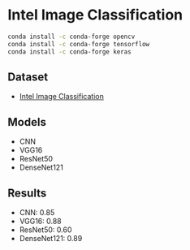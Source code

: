 # Intel Image Classification
```bash
conda install -c conda-forge opencv
conda install -c conda-forge tensorflow
conda install -c conda-forge keras
```

## Dataset
- [Intel Image Classification](https://www.kaggle.com/puneet6060/intel-image-classification)

## Models
- CNN
- VGG16
- ResNet50
- DenseNet121

## Results
- CNN: 0.85
- VGG16: 0.88
- ResNet50: 0.60
- DenseNet121: 0.89